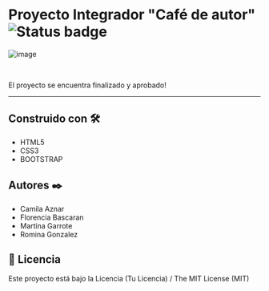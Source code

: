 # Proyecto Integrador "Café de autor" ![Status badge](https://img.shields.io/badge/status-in%20progress-yellow)
![image](https://github.com/Florencia-Bascaran/Tiendadecafe/assets/109605773/de9290b3-ae77-4b33-badc-45128eaa7a89)




<br>
<p>El proyecto se encuentra finalizado y aprobado! </p>

***


## Construido con 🛠️

<!-- Menciona las herramientas que utilizaste para crear tu proyecto_ -->

* HTML5
* CSS3
* BOOTSTRAP

## Autores ✒️
- Camila Aznar
- Florencia Bascaran
- Martina Garrote
- Romina Gonzalez
## 🧾 Licencia
Este proyecto está bajo la Licencia (Tu Licencia) / The MIT License (MIT)



